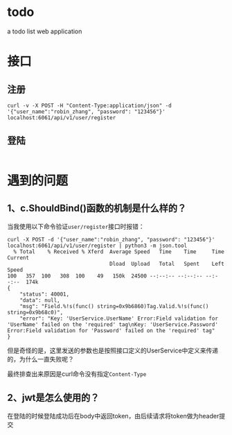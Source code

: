 # todo
a todo list web application

# 接口
## 注册
```
curl -v -X POST -H "Content-Type:application/json" -d '{"user_name":"robin_zhang", "password": "123456"}' localhost:6061/api/v1/user/register
```
## 登陆
```
```

# 遇到的问题
## 1、c.ShouldBind()函数的机制是什么样的？
当我使用以下命令验证`user/register`接口时报错：
```
curl -X POST -d '{"user_name":"robin_zhang", "password": "123456"}' localhost:6061/api/v1/user/register | python3 -m json.tool
  % Total    % Received % Xferd  Average Speed   Time    Time     Time  Current
                                 Dload  Upload   Total   Spent    Left  Speed
100   357  100   308  100    49   150k  24500 --:--:-- --:--:-- --:--:--  174k
{
    "status": 40001,
    "data": null,
    "msg": "Field.%!s(func() string=0x9b6860)Tag.Valid.%!s(func() string=0x9b68c0)",
    "error": "Key: 'UserService.UserName' Error:Field validation for 'UserName' failed on the 'required' tag\nKey: 'UserService.Password' Error:Field validation for 'Password' failed on the 'required' tag"
}
```
但是奇怪的是，这里发送的参数也是按照接口定义的UserService中定义来传递的，为什么一直失败呢？

最终排查出来原因是curl命令没有指定`Content-Type`

## 2、jwt是怎么使用的？
在登陆的时候登陆成功后在body中返回token，由后续请求将token做为header提交

